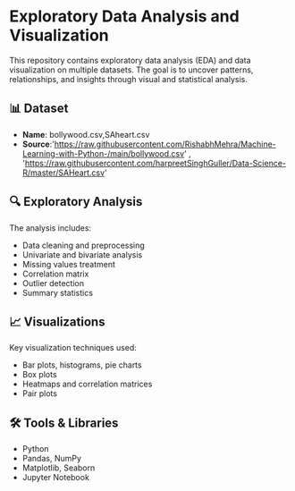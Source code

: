 # Exploratory Data Analysis and Visualization

This repository contains exploratory data analysis (EDA) and data visualization on multiple datasets. The goal is to uncover patterns, relationships, and insights through visual and statistical analysis.

## 📊 Dataset

- **Name**: bollywood.csv,SAheart.csv
- **Source**:'https://raw.githubusercontent.com/RishabhMehra/Machine-Learning-with-Python-/main/bollywood.csv' , 'https://raw.githubusercontent.com/harpreetSinghGuller/Data-Science-R/master/SAHeart.csv'

## 🔍 Exploratory Analysis

The analysis includes:
- Data cleaning and preprocessing
- Univariate and bivariate analysis
- Missing values treatment
- Correlation matrix
- Outlier detection
- Summary statistics

## 📈 Visualizations

Key visualization techniques used:
- Bar plots, histograms, pie charts
- Box plots
- Heatmaps and correlation matrices
- Pair plots

## 🛠️ Tools & Libraries

- Python
- Pandas, NumPy
- Matplotlib, Seaborn
- Jupyter Notebook
